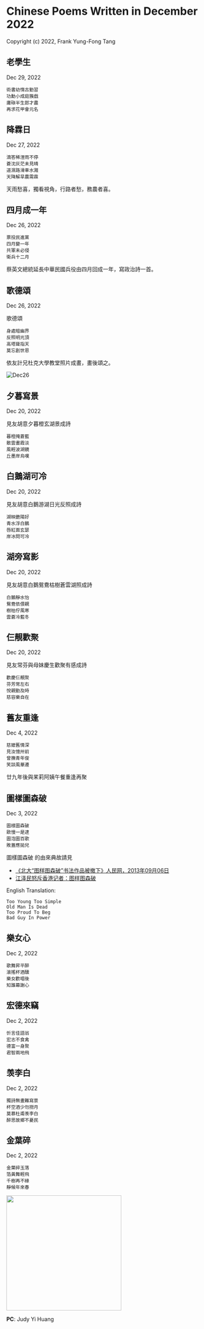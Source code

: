 # Chinese Poems Written in December 2022
Copyright (c) 2022, Frank Yung-Fong Tang

## 老學生 
Dec 29, 2022

```
術書幼惰古勤習
功勳小成庭簇戲
庸碌半生郎才盡
再求花甲會元名
```

## 降霖日 
Dec 27, 2022

```
滴答稀浬雨不停
蒼沈灰茫未見晴
道濕路滑車水濺
天降解旱農需霖
```
天雨愁喜，獨看視角，行路者愁，務農者喜。

## 四月成一年 
Dec 26, 2022

```
票投民進黨
四月變一年
共軍未必侵
衛兵十二月
```
蔡英文總統延長中華民國兵役由四月回成一年，寫政治詩一首。

## 歌德頌 
Dec 26, 2022

歌德頌 
```
身處暗幽界
反照明光頂
高塔聳指天
莫忘創世恩
```
依友計兄杜克大學教堂照片成畫，畫後頌之。

![Dec26](https://lh3.googleusercontent.com/pw/AL9nZEXmIyTQk8VpLHkC23WQ72oBpDnW93ORoMdNcR1EEfD61imjJdTC78wDIUVGPWkMtzy_pHLQZlfY1VJwseBAl0XVPTGCytapmSprmQoXyqADWrJLrm0WVBFntEd0W_ZneCL4uYLSywITEgJysk6_nZ2W6w=w300) 



## 夕暮寫景
Dec 20, 2022

見友胡意夕暮橙玄湖景成詩
```
暮橙掩蒼藍
散雲畫霞淡
風輕波湖鏡  
丘墨岸烏嘆
```
## 白鵝湖可冷
Dec 20, 2022

見友胡意白鵝游湖日光反照成詩
```
湖映艷陽好
青水浮白鵝
唇紅面玄瑟
岸冰問可冷
```
## 湖旁寫影
Dec 20, 2022

見友胡意白鵝鴛鴦枯樹蒼雲湖照成詩
```
白鵝靜水怡
鴛鴦依偎親
樹枯佇風寒
雲蒼冷藍冬
```
## 仨靚歡聚 

Dec 20, 2022

見友常芬與母妹慶生歡聚有感成詩

```
歡慶仨靚聚
芬芳常左右
悅親勤及時
慈容樂自在
```

## 舊友重逢
Dec 4, 2022
```
慈嬤舊情深
見汝憶卅前
曾撫青年俊
笑談風華遷
```
廿九年後與䒩莉阿姨午餐重逢再聚 

## 圖樣圖森破
Dec 3, 2022
```
圖樣圖森破
歐慢一是逮
圖泡圖百歌
敗蓋應拋兒
```

圖樣圖森破 的由來典故請見
* [《北大“图样图森破”书法作品被撤下》人民网，2013年09月06日](http://finance.people.com.cn/money/n/2013/0906/c218900-22825642.html?fbclid=IwAR3aVwIA5SJ75Z8mTMYgHz-PYdpZg6R3W3muhPSC2VVFfockDxJwCG9N43s)
* [江泽民怒斥香港记者：图样图森破](https://www.youtube.com/watch?v=9OQuR2yyq7Y) 

English Translation:
```
Too Young Too Simple
Old Man Is Dead
Too Proud To Beg
Bad Guy In Power
```

## 樂女心
Dec 2, 2022
```
歌舞昇平醉
滾搖杯酒醺
樂女歡唱後
知誰幕謝心
```

## 宏德來竊
Dec 2, 2022
```
忻言佳語翁
宏志不食禽
德富一身聚
君智兩地飛
```

## 羡李白
Dec 2, 2022
```
獨詩無畫難寫景
杯空酒少勿撈月
莫慕杜甫羡李白
醉思故鄉不憂民
```

## 金葉碎
Dec 2, 2022
```
金葉碎玉落
箔黃舞輕飛
千樹再不綠
靜候年來春
```

<img src="https://scontent-sjc3-1.xx.fbcdn.net/v/t39.30808-6/318217516_10160201118934800_3698342434251636885_n.jpg?_nc_cat=100&ccb=1-7&_nc_sid=dbeb18&_nc_ohc=0Q2dLRz1CXQAX9gF4Ly&tn=f2jI7lyma5qb0R_e&_nc_ht=scontent-sjc3-1.xx&oh=00_AfATsN9TW4vssYDOA3LH8TfbaSQYxdTGYROJ_U_zFJFWVw&oe=6392B3A1" width="300"  />

**PC**: Judy Yi Huang
